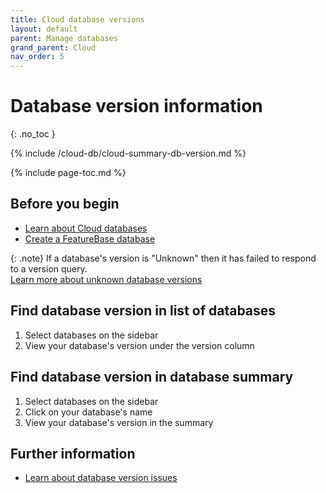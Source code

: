 ```yaml
---
title: Cloud database versions
layout: default
parent: Manage databases
grand_parent: Cloud
nav_order: 5
---
```


# Database version information

{: .no_toc }

{% include /cloud-db/cloud-summary-db-version.md %}

{% include page-toc.md %}

## Before you begin

- [Learn about Cloud databases](/docs/cloud/cloud-databases/cloud-db-manage)
- [Create a FeatureBase database](/docs/cloud/cloud-databases/cloud-db-create)

{: .note}
If a database's version is "Unknown" then it has failed to respond to a version query.\
[Learn more about unknown database versions](/docs/cloud/cloud-troubleshooting/issue-cloud-version-unknown)

## Find database version in list of databases

1. Select databases on the sidebar
2. View your database's version under the version column

## Find database version in database summary

1. Select databases on the sidebar
2. Click on your database's name
3. View your database's version in the summary

## Further information

- [Learn about database version issues](/docs/cloud/cloud-troubleshooting/issue-cloud-version-unknown)
